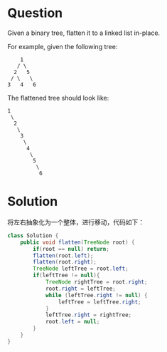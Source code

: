 # Question
Given a binary tree, flatten it to a linked list in-place.

For example, given the following tree:

        1
       / \
      2   5
     / \   \
    3   4   6
The flattened tree should look like:

    1
     \
      2
       \
        3
         \
          4
           \
            5
             \
              6

# Solution
将左右抽象化为一个整体，进行移动，代码如下：
```java
class Solution {
    public void flatten(TreeNode root) {
        if(root == null) return;
        flatten(root.left);
        flatten(root.right);
        TreeNode leftTree = root.left;
        if(leftTree != null){
            TreeNode rightTree = root.right;
            root.right = leftTree;
            while (leftTree.right != null) {
                leftTree = leftTree.right;
            }
            leftTree.right = rightTree;
            root.left = null;
        }
    }
}
```